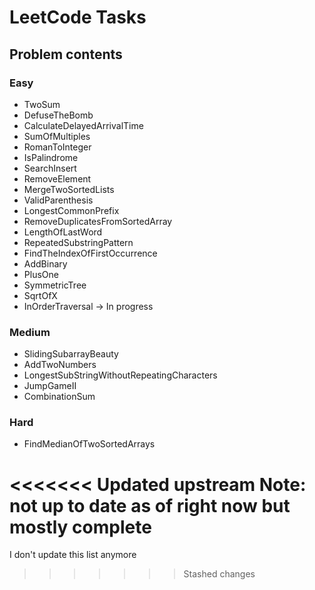 # LeetCode Tasks
## Problem contents

### Easy
- TwoSum
- DefuseTheBomb
- CalculateDelayedArrivalTime
- SumOfMultiples
- RomanToInteger
- IsPalindrome
- SearchInsert
- RemoveElement
- MergeTwoSortedLists
- ValidParenthesis
- LongestCommonPrefix
- RemoveDuplicatesFromSortedArray
- LengthOfLastWord
- RepeatedSubstringPattern
- FindTheIndexOfFirstOccurrence
- AddBinary
- PlusOne
- SymmetricTree
- SqrtOfX
- InOrderTraversal -> In progress

### Medium
- SlidingSubarrayBeauty
- AddTwoNumbers
- LongestSubStringWithoutRepeatingCharacters
- JumpGameII
- CombinationSum

### Hard
- FindMedianOfTwoSortedArrays

<<<<<<< Updated upstream
Note: not up to date as of right now but mostly complete
=======
I don't update this list anymore
>>>>>>> Stashed changes
